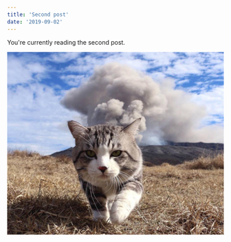 ```yaml
---
title: 'Second post'
date: '2019-09-02'
---
```


You're currently reading the second post.

![Funny cat](./cat.png)
